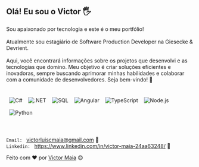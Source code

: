 ## Olá! Eu sou o Victor 🖐️

Sou apaixonado por tecnologia e este é o meu portfólio! </br></br> Atualmente sou estagiário de Software Production Developer na Giesecke & Devrient. <br><br> Aqui, você encontrará informações sobre os projetos que desenvolvi e as tecnologias que domino. Meu objetivo é criar soluções eficientes e inovadoras, sempre buscando aprimorar minhas habilidades e colaborar com a comunidade de desenvolvedores. Seja bem-vindo! 🚀
<br>
<br>
<div style="display: flex; flex-wrap: wrap;">
    <img src="https://img.shields.io/badge/-C%23-239120?style=for-the-badge&logo=c-sharp&logoColor=white" alt="C#" style="margin: 8px;"/>
    <img src="https://img.shields.io/badge/-.NET-512BD4?style=for-the-badge&logo=dotnet&logoColor=white" alt=".NET" style="margin: 8px;"/>
    <img src="https://img.shields.io/badge/-SQL-CC2927?style=for-the-badge&logo=microsoft-sql-server&logoColor=white" alt="SQL" style="margin: 8px;"/>
    <img src="https://img.shields.io/badge/-Angular-DD0031?style=for-the-badge&logo=angular&logoColor=white" alt="Angular" style="margin: 8px;"/>
    <img src="https://img.shields.io/badge/-TypeScript-3178C6?style=for-the-badge&logo=typescript&logoColor=white" alt="TypeScript" style="margin: 8px;"/>
    <img src="https://img.shields.io/badge/-Node.js-339933?style=for-the-badge&logo=node.js&logoColor=white" alt="Node.js" style="margin: 8px;"/>
    <img src="https://img.shields.io/badge/-Python-3776AB?style=for-the-badge&logo=python&logoColor=white" alt="Python" style="margin: 8px;"/>
</div>

<br>
<br>

`Email: ` victorluiscmaia@gmail.com 📧<br>
`Linkedin: ` https://www.linkedin.com/in/victor-maia-24aa63248/  💼




Feito com ❤️ por [Victor Maia](https://github.com/victor-maia) 😊
